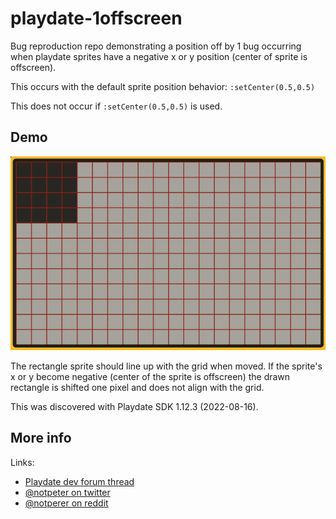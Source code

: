 # playdate-1offscreen

Bug reproduction repo demonstrating a position off by 1 bug occurring when
playdate sprites have a negative x or y position (center of sprite is offscreen).

This occurs with the default sprite position behavior: `:setCenter(0.5,0.5)`

This does not occur if `:setCenter(0.5,0.5)` is used.

## Demo

![demonstration](demo.gif)

The rectangle sprite should line up with the grid when moved.
If the sprite's x or y become negative (center of the sprite is offscreen)
the drawn rectangle is shifted one pixel and does not align with the grid.

This was discovered with Playdate SDK 1.12.3 (2022-08-16).

## More info

Links:
* [Playdate dev forum thread](https://devforum.play.date/t/playdate-sprite-position-off-by-1-bug/8312)
* [@notpeter on twitter](https://twitter.com/notpeter)
* [@notperer on reddit](https://reddit.com/u/notpeter)
